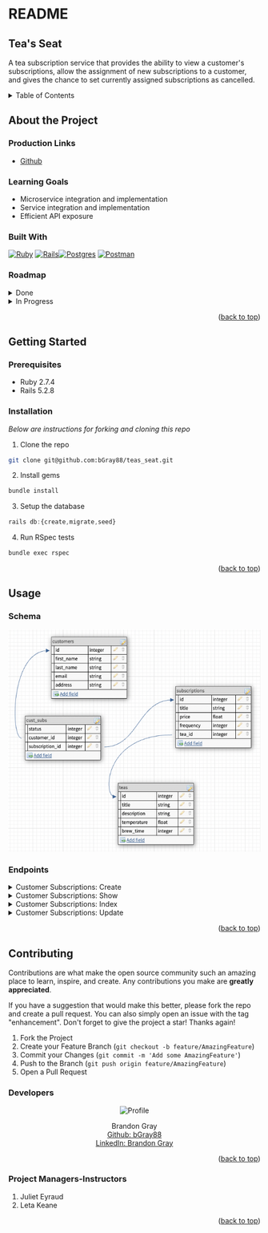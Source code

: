 # README
## Tea's Seat

A tea subscription service that provides the ability to view a customer's subscriptions, allow the assignment of new subscriptions to a customer, and gives the chance to set currently assigned subscriptions as cancelled.

<a name="readme-top"></a>

<details>
  <summary>Table of Contents</summary>
  <ul list-style-position="inside">
    <li>
      <a href="#about-the-project">About The Project</a>
      <ul>
        <li><a href="#learning-goals">Learning Goals</a></li>
        <li><a href="#built-with">Built With</a></li>
        <li><a href="#roadmap">Roadmap</a></li>
      </ul>
    </li>
    <li>
      <a href="#getting-started">Getting Started</a>
      <ul>
        <li><a href="#prerequisites">Prerequisites</a></li>
        <li><a href="#installation">Installation</a></li>
      </ul>
    </li>
    <li>
      <a href="#usage">Usage</a>
      <ul>
        <li><a href="#endpoints">Endpoints</a></li>
      </ul>
    </li>
    <li>
      <a href="#contributing">Contributing</a>
      <ul>
        <li><a href="#developers">Developers</a></li>
        <li><a href="#project-managers-instructors">Project Managers-Instructors</a></li>
      </ul>
    </li>
  </ol>
</details>

## About the Project
  
  ### Production Links
  
  * [Github](https://github.com/bgray88/teas_seat) <br>

  ### Learning Goals

  * Microservice integration and implementation
  * Service integration and implementation
  * Efficient API exposure

  ### Built With

  [![Ruby]][Ruby-url] [![Rails]][Rails-url][![Postgres]][Postgres-url]
  [![Postman]][Postman-url]

  ### Roadmap
  <details>
    <summary>Done</summary>
    - [x] Design Schema<br>
    - [x] Add Readme<br>
    - [x] Setup Repo and Push to Github<br>
    - [x] Readme: Outlines the learning goals<br>
    - [x] Readme: Clone and Setup<br>
    - [x] Readme: Happy Path Endpoint Use<br>
    - [x] Endpoints: Customers<br>
    - [x] Endpoints: Subscription<br>
    - [x] Endpoints: Teas<br>
    - [x] Testing: Customers<br>
    - [x] Testing: Subscription<br>
    - [x] Testing: Teas<br>
    - [x] Testing: Expanded Sad Path<br>
  </details>
  <details>
    <summary>In Progress</summary>
  </details>

  <p align="right">(<a href="#readme-top">back to top</a>)</p>

## Getting Started

  ### Prerequisites

  * Ruby 2.7.4
  * Rails 5.2.8

  ### Installation

  _Below are instructions for forking and cloning this repo_

  1. Clone the repo
  ```sh
  git clone git@github.com:bGray88/teas_seat.git
  ```
  2. Install gems
  ```sh
  bundle install
  ```
  3. Setup the database
  ```js
  rails db:{create,migrate,seed}
  ```
  4. Run RSpec tests
  ```sh
  bundle exec rspec
  ```

  <p align="right">(<a href="#readme-top">back to top</a>)</p>

## Usage
  
  ### Schema

  ![alt text](app/assets/images/readme/read_me-schema.png)

  ### Endpoints

  <details>
  <summary>Customer Subscriptions: Create</summary><br>
  
  ### Create

  Example Request:

  ```js
  POST /api/v1/cust_subs

  {
    "customer": {
      "customer_id": 1
    },
    "subscription": {
      "subscription_id": 2
    }
  }
  ```

  Example Response:

  ```js
  {
    "data": {
      "type": "cust_sub",
      "id": 915,
      "attributes": {
        "status": "active",
        "customer_id": 1,
        "subscription_id": 10,
        "subscription": {
          "type": "subscription",
          "id": 10,
          "attributes": {
            "title": "Essential",
            "price": "$87.26",
            "status": "active",
            "frequency": "annual",
            "tea": {
              "type": "tea",
              "id": 10,
              "attributes": {
                "title": "Huangshan Maofeng",
                "description": "You may drink it",
                "temperature": "cold",
                "brew_time": 7
              }
            }
          }
        }
      }
    }
  }
  ```

  </details>

  <details>
  <summary>Customer Subscriptions: Show</summary><br>

  ### Show

  Example Request:

  ```js
  GET /api/v1/cust_sub

  {
    "customer": {
      "customer_id": 1
    },
    "subscription": {
      "subscription_id": 2
    }
  }
  ```

  Example Response:

  ```js
  {
    "data": {
      "type": "cust_sub",
      "id": 1,
      "attributes": {
        "status": "active",
        "customer_id": 1,
        "subscription_id": 1
      }
    }
  }
  ```

  </details>
  
  <details>
  <summary>Customer Subscriptions: Index</summary><br>

  ### Index

  Example Request:

  ```js
  GET /api/v1/cust_subs

  {
    "customer": {
      "customer_id": 1
    }
  }
  ```

  Example Response:

  ```js
  {
    "data": [
      {
        "type": "subscription",
        "id": 7,
        "attributes": {
          "title": "Premium",
          "price": "$37.53",
          "status": "active",
          "frequency": "biannual",
          "tea": {
            "type": "tea",
            "id": 2,
            "attributes": {
              "title": "Kukicha",
              "description": "You may drink it",
              "temperature": "hot",
              "brew_time": 10
            }
          }
        }
      },
      {
        "type": "subscription",
        "id": 2,
        "attributes": {
          "title": "Basic",
          "price": "$80.83",
          "status": "cancelled",
          "frequency": "monthly",
          "tea": {
            "type": "tea",
            "id": 9,
            "attributes": {
              "title": "Gongmei",
              "description": "You may drink it",
              "temperature": "cold",
              "brew_time": 6
            }
          }
        }
      }
    ]
  }
  ```

  </details>

  <details>
  <summary>Customer Subscriptions: Update</summary><br>

  ### Update

  Example Request:

  **Available Statuses: 'active', 'cancelled'**

  ```js
  PATCH /api/v1/cust_sub

  {
    "cust_sub": {
      "id": 3
    },
    "status": "cancelled"
  }
  ```

  Example Response:

  ```js
  {
    "message": "Subscription updated successfully"
  }
  ```

  </details>

  <p align="right">(<a href="#readme-top">back to top</a>)</p>

## Contributing

  Contributions are what make the open source community such an amazing place to learn, inspire, and create. Any contributions you make are **greatly appreciated**.

  If you have a suggestion that would make this better, please fork the repo and create a pull request. You can also simply open an issue with the tag "enhancement".
  Don't forget to give the project a star! Thanks again!

  1. Fork the Project
  2. Create your Feature Branch (`git checkout -b feature/AmazingFeature`)
  3. Commit your Changes (`git commit -m 'Add some AmazingFeature'`)
  4. Push to the Branch (`git push origin feature/AmazingFeature`)
  5. Open a Pull Request

  ### Developers

  <div align="center">
    <img src="https://avatars.githubusercontent.com/u/111726505?v=4" alt="Profile" width="80" height="80">
    <p align="center">
      Brandon Gray<br>
      <a href="https://github.com/bGray88">Github: bGray88</a><br>
      <a href="https://www.linkedin.com/in/brandon-gray-67903689/">LinkedIn: Brandon Gray</a>
    </p>
  </div>

  <p align="right">(<a href="#readme-top">back to top</a>)</p>

  ### Project Managers-Instructors

  1. Juliet Eyraud
  1. Leta Keane

  <p align="right">(<a href="#readme-top">back to top</a>)</p>

  [Ruby]: https://img.shields.io/badge/-Ruby-CC342D?style=flat&logo=ruby&logoColor=white
  [Ruby-url]: https://www.ruby-lang.org/en/
  [Rails]: https://img.shields.io/badge/-Ruby%20on%20Rails-CC0000?style=flat&logo=rubyonrails&logoColor=white
  [Rails-url]: https://rubyonrails.org
  [Postgres]: https://img.shields.io/badge/-Postgres-4169E1?style=flat&logo=postgresql&logoColor=white
  [Postgres-url]: https://www.postgresql.org/
  [Postman]: https://img.shields.io/badge/-Postman-FF6C37?style=flat&logo=postman&logoColor=white
  [Postman-url]: https://www.postman.com/
